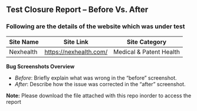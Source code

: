 ## Test Closure Report – Before Vs. After

### Following are the details of the website which was under test

| Site Name | Site Link | Site Category|
|-------|--------|-------|
| Nexhealth | https://nexhealth.com/ | Medical & Patent Health |

**Bug Screenshots Overview**  
- *Before*: Briefly explain what was wrong in the “before” screenshot.  
- *After*: Describe how the issue was corrected in the “after” screenshot.

**Note:** Please download the file attached with this repo inorder to access the report 

